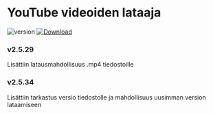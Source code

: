 # YouTube videoiden lataaja

![version](https://img.shields.io/github/v/release/artex100/laturi)
[![Download][Download-badge]][Download-link]

[Download-badge]: https://img.shields.io/badge/Lataa-v2.5.34%20-orange
[Download-link]: https://github.com/artex100/laturi/raw/main/mysetup.exe

### v2.5.29
Lisättiin latausmahdollisuus .mp4 tiedostoille

### v2.5.34
Lisättiin tarkastus versio tiedostolle ja mahdollisuus uusimman version lataamiseen
